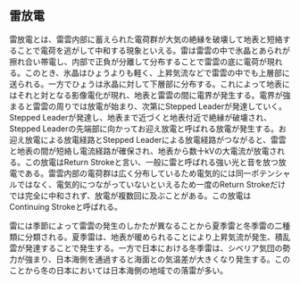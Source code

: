 ## 雷放電
雷放電とは、雷雲内部に蓄えられた電荷群が大気の絶縁を破壊して地表と短絡することで電荷を逃がして中和する現象といえる。雷は雷雲の中で氷晶とあられが擦れ合い帯電し、内部で正負が分離して分布することで雷雲の底に電荷が現れる。このとき、氷晶はひょうよりも軽く、上昇気流などで雷雲の中でも上層部に送られる。一方でひょうは氷晶に対して下層部に分布する。これによって地表にはそれと対となる影像電化が現れ、地表と雷雲の間に電界が発生する。電界が強まると雷雲の周りでは放電が始まり、次第にStepped Leaderが発達していく。Stepped Leaderが発達し、地表まで近づくと地表付近で絶縁が破壊され、Stepped Leaderの先端部に向かってお迎え放電と呼ばれる放電が発生する。お迎え放電による放電経路とStepped Leaderによる放電経路がつながると、雷雲と地表の間が短絡し電流経路が確保され、地表から数十kVの大電流が放電される。この放電はReturn Strokeと言い、一般に雷と呼ばれる強い光と音を放つ放電である。雷雲内部の電荷群は広く分布しているため電気的には同一ポテンシャルではなく、電気的につながっていないといえるため一度のReturn Strokeだけでは完全に中和されず、放電が複数回に及ぶことがある。この放電はContinuing Strokeと呼ばれる。

雷には季節によって雷雲の発生のしかたが異なることから夏季雷と冬季雷の二種類に分類される。夏季雷は、地表が暖められることにより上昇気流が発生、積乱雲が発達することで発生する。一方で日本における冬季雷は、シベリア気団の勢力が強まり、日本海側を通過すると海面との気温差が大きくなり発生する。このことから冬の日本においては日本海側の地域での落雷が多い。